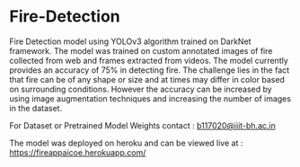 # Fire-Detection
 
Fire Detection model using YOLOv3 algorithm trained on DarkNet framework.
The model was trained on custom annotated images of fire collected from web and frames extracted from videos.
The model currently provides an accuracy of 75% in detecting fire. The challenge lies in the fact that fire can be of any shape or size and at times may differ in color based on surrounding conditions. However the accuracy can be increased by using image augmentation techniques and increasing the number of images in the dataset.


For Dataset or Pretrained Model Weights contact : b117020@iiit-bh.ac.in


The model was deployed on heroku and can be viewed live at : https://fireappaicoe.herokuapp.com/
